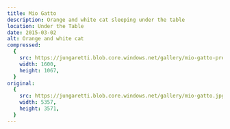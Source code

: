 ```yaml
---
title: Mio Gatto
description: Orange and white cat sleeping under the table
location: Under the Table
date: 2015-03-02
alt: Orange and white cat
compressed:
  {
    src: https://jungaretti.blob.core.windows.net/gallery/mio-gatto-preview.jpg,
    width: 1600,
    height: 1067,
  }
original:
  {
    src: https://jungaretti.blob.core.windows.net/gallery/mio-gatto.jpg,
    width: 5357,
    height: 3571,
  }
---
```


